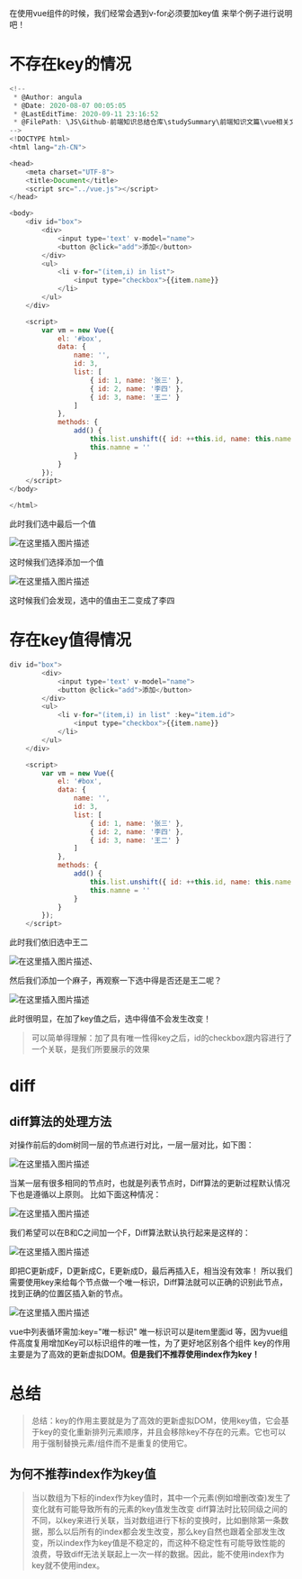 在使用vue组件的时候，我们经常会遇到v-for必须要加key值
来举个例子进行说明吧！
# 不存在key的情况
```javascript
<!--
 * @Author: angula
 * @Date: 2020-08-07 00:05:05
 * @LastEditTime: 2020-09-11 23:16:52
 * @FilePath: \JS\Github-前端知识总结仓库\studySummary\前端知识文篇\vue相关文章\v-for为何要用key.md
-->
<!DOCTYPE html>
<html lang="zh-CN">

<head>
    <meta charset="UTF-8">
    <title>Document</title>
    <script src="../vue.js"></script>
</head>

<body>
    <div id="box">
        <div>
            <input type='text' v-model="name">
            <button @click="add">添加</button>
        </div>
        <ul>
            <li v-for="(item,i) in list">
                <input type="checkbox">{{item.name}}
            </li>
        </ul>
    </div>

    <script>
        var vm = new Vue({
            el: '#box',
            data: {
                name: '',
                id: 3,
                list: [
                    { id: 1, name: '张三' },
                    { id: 2, name: '李四' },
                    { id: 3, name: '王二' }
                ]
            },
            methods: {
                add() {
                    this.list.unshift({ id: ++this.id, name: this.name })
                    this.namne = ''
                }
            }
        });
    </script>
</body>

</html>
```
此时我们选中最后一个值

![在这里插入图片描述](https://img-blog.csdnimg.cn/20200807002456524.png)

这时候我们选择添加一个值

![在这里插入图片描述](https://img-blog.csdnimg.cn/20200807002559703.png)

这时候我们会发现，选中的值由王二变成了李四
# 存在key值得情况

```javascript
div id="box">
        <div>
            <input type='text' v-model="name">
            <button @click="add">添加</button>
        </div>
        <ul>
            <li v-for="(item,i) in list" :key="item.id">
                <input type="checkbox">{{item.name}}
            </li>
        </ul>
    </div>

    <script>
        var vm = new Vue({
            el: '#box',
            data: {
                name: '',
                id: 3,
                list: [
                    { id: 1, name: '张三' },
                    { id: 2, name: '李四' },
                    { id: 3, name: '王二' }
                ]
            },
            methods: {
                add() {
                    this.list.unshift({ id: ++this.id, name: this.name })
                    this.namne = ''
                }
            }
        });
    </script>
```
此时我们依旧选中王二

![在这里插入图片描述](https://img-blog.csdnimg.cn/20200807002926261.png)、

然后我们添加一个麻子，再观察一下选中得是否还是王二呢？

![在这里插入图片描述](https://img-blog.csdnimg.cn/20200807003033728.png)

此时很明显，在加了key值之后，选中得值不会发生改变！

> 可以简单得理解：加了具有唯一性得key之后，id的checkbox跟内容进行了一个关联，是我们所要展示的效果
# diff
## diff算法的处理方法

对操作前后的dom树同一层的节点进行对比，一层一层对比，如下图：

![在这里插入图片描述](https://img-blog.csdnimg.cn/20200807003401219.png?x-oss-process=image/watermark,type_ZmFuZ3poZW5naGVpdGk,shadow_10,text_aHR0cHM6Ly9ibG9nLmNzZG4ubmV0L3dlaXhpbl80Mjg3ODIxMQ==,size_16,color_FFFFFF,t_70)

当某一层有很多相同的节点时，也就是列表节点时，Diff算法的更新过程默认情况下也是遵循以上原则。
比如下面这种情况：

![在这里插入图片描述](https://img-blog.csdnimg.cn/20200807003448734.png?x-oss-process=image/watermark,type_ZmFuZ3poZW5naGVpdGk,shadow_10,text_aHR0cHM6Ly9ibG9nLmNzZG4ubmV0L3dlaXhpbl80Mjg3ODIxMQ==,size_16,color_FFFFFF,t_70)

我们希望可以在B和C之间加一个F，Diff算法默认执行起来是这样的：

![在这里插入图片描述](https://img-blog.csdnimg.cn/20200807003511694.png?x-oss-process=image/watermark,type_ZmFuZ3poZW5naGVpdGk,shadow_10,text_aHR0cHM6Ly9ibG9nLmNzZG4ubmV0L3dlaXhpbl80Mjg3ODIxMQ==,size_16,color_FFFFFF,t_70)

即把C更新成F，D更新成C，E更新成D，最后再插入E，相当没有效率！
所以我们需要使用key来给每个节点做一个唯一标识，Diff算法就可以正确的识别此节点，找到正确的位置区插入新的节点。

![在这里插入图片描述](https://img-blog.csdnimg.cn/20200807003553747.png)

vue中列表循环需加:key="唯一标识" 唯一标识可以是item里面id 等，因为vue组件高度复用增加Key可以标识组件的唯一性，为了更好地区别各个组件 key的作用主要是为了高效的更新虚拟DOM。**但是我们不推荐使用index作为key！**
# 总结
> 总结：key的作用主要就是为了高效的更新虚拟DOM，使用key值，它会基于key的变化重新排列元素顺序，并且会移除key不存在的元素。它也可以用于强制替换元素/组件而不是重复的使用它。
## 为何不推荐index作为key值
> 当以数组为下标的index作为key值时，其中一个元素(例如增删改查)发生了变化就有可能导致所有的元素的key值发生改变
> diff算法时比较同级之间的不同，以key来进行关联，当对数组进行下标的变换时，比如删除第一条数据，那么以后所有的index都会发生改变，那么key自然也跟着全部发生改变，所以index作为key值是不稳定的，而这种不稳定性有可能导致性能的浪费，导致diff无法关联起上一次一样的数据。因此，能不使用index作为key就不使用index。







